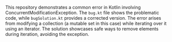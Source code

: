 This repository demonstrates a common error in Kotlin involving ConcurrentModificationException. The `bug.kt` file shows the problematic code, while `bugSolution.kt` provides a corrected version.  The error arises from modifying a collection (a mutable set in this case) while iterating over it using an iterator.  The solution showcases safe ways to remove elements during iteration, avoiding the exception.